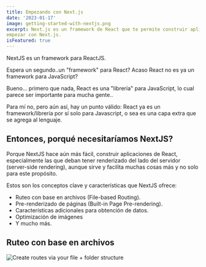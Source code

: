 ```yaml
---
title: Empezando con Next.js
date: '2023-01-17'
image: getting-started-with-nextjs.png
excerpt: Next.js es un framework de React que te permite construir aplicaciones estáticas y del lado del servidor (server-side). En este post te cuento como
empezar con Next.js.
isFeatured: true
---
```


NextJS es un framework para ReactJS.

Espera un segundo..un "framework" para React? Acaso React no es ya un framework para JavaScript?

Bueno... primero que nada, React es una "librería" para JavaScript, lo cual parece ser importante para mucha gente..

Para mí no, pero aún así, hay un punto válido: React ya es un framework/librería por sí solo para Javascript, o sea es una capa extra que se agrega al lenguaje.

## Entonces, porqué necesitaríamos NextJS?

Porque NextJS hace aún más fácil, construir aplicaciones de React, especialmente las que deban tener renderizado del lado del servidor (server-side rendering), aunque sirve y facilita muchas cosas más y no solo para este propósito.

Estos son los conceptos clave y características que NextJS ofrece:

- Ruteo con base en archivos (File-based Routing).
- Pre-renderizado de páginas (Built-in Page Pre-rendering).
- Características adicionales para obtención de datos.
- Optimización de imágenes
- Y mucho más.

## Ruteo con base en archivos

![Create routes via your file + folder structure](nextjs-file-based-routing.png)

